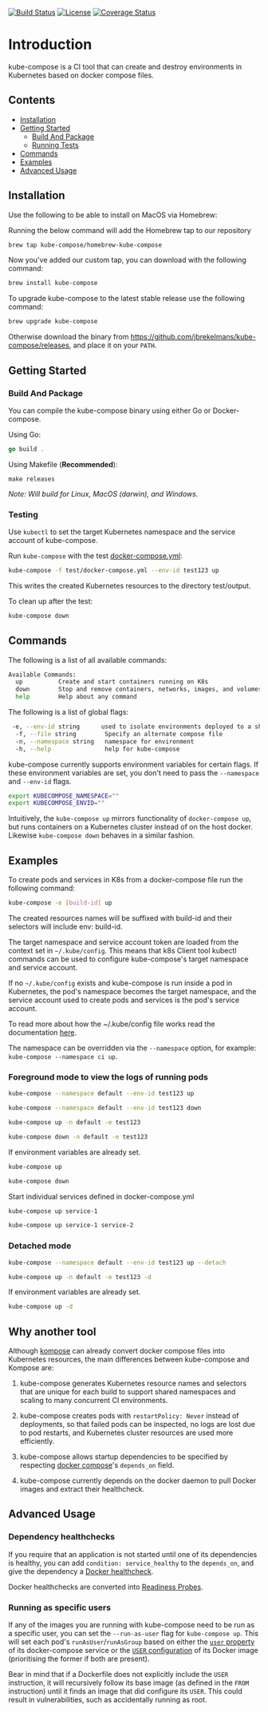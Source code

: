 [![Build Status](https://travis-ci.com/jbrekelmans/kube-compose.svg?branch=master)](https://travis-ci.com/jbrekelmans/kube-compose)
[![License](https://img.shields.io/badge/license-Apache_v2.0-blue.svg)](https://github.com/jbrekelmans/kube-compose/blob/master/LICENSE.md)
[![Coverage Status](https://coveralls.io/repos/github/jbrekelmans/kube-compose/badge.svg?branch=master&r=1)](https://coveralls.io/github/jbrekelmans/kube-compose?branch=master?r=1)

# Introduction

kube-compose is a CI tool that can create and destroy environments in Kubernetes based on docker compose files.

## Contents

* [Installation](#Installation)
* [Getting Started](#Getting-Started)
  * [Build And Package](#Build-And-Package)
  * [Running Tests](#Running-Tests)
* [Commands](#Commands)
* [Examples](#Examples)
* [Advanced Usage](#Advanced-Usage)

## Installation

Use the following to be able to install on MacOS via Homebrew:

Running the below command will add the Homebrew tap to our repository

```bash
brew tap kube-compose/homebrew-kube-compose
```

Now you've added our custom tap, you can download with the following command:

```bash
brew install kube-compose
```

To upgrade kube-compose to the latest stable release use the following command:

```bash
brew upgrade kube-compose
```

Otherwise download the binary from https://github.com/jbrekelmans/kube-compose/releases, and place it on your `PATH`.

## Getting Started

### Build And Package

You can compile the kube-compose binary using either Go or Docker-compose.

Using Go:

```go
go build .
```

Using Makefile (**Recommended**):

```make
make releases
```

*Note: Will build for Linux, MacOS (darwin), and Windows.*

### Testing

Use `kubectl` to set the target Kubernetes namespace and the service account of kube-compose.

Run `kube-compose` with the test [docker-compose.yml](test/docker-compose.yml):

```bash
kube-compose -f test/docker-compose.yml --env-id test123 up
```

This writes the created Kubernetes resources to the directory test/output.

To clean up after the test:

```bash
kube-compose down
```

## Commands

The following is a list of all available commands:

```bash
Available Commands:
  up          Create and start containers running on K8s
  down        Stop and remove containers, networks, images, and volumes running on K8s
  help        Help about any command
```

The following is a list of global flags:

```bash
 -e, --env-id string      used to isolate environments deployed to a shared namespace, by (1) using this value as a suffix of pod and service names and (2) using this value to isolate selectors. Either this flag or the environment variable KUBECOMPOSE_ENVID must be set
  -f, --file string        Specify an alternate compose file
  -n, --namespace string   namespace for environment
  -h, --help               help for kube-compose
```

kube-compose currently supports environment variables for certain flags. If these environment variables are set, you don't need to pass the `--namespace` and `--env-id` flags.

```bash
export KUBECOMPOSE_NAMESPACE=""
export KUBECOMPOSE_ENVID=""
```

Intuitively, the `kube-compose up` mirrors functionality of `docker-compose up`, but runs containers on a Kubernetes cluster instead of on the host docker. Likewise `kube-compose down` behaves in a similar fashion.

## Examples

To create pods and services in K8s from a docker-compose file run the following command:

```bash
kube-compose -e [build-id] up
```

The created resources names will be suffixed with build-id and their selectors will include env: build-id.

The target namespace and service account token are loaded from the context set in `~/.kube/config`. This means that k8s Client tool kubectl commands can be used to configure kube-compose's target namespace and service account.

If no `~/.kube/config` exists and kube-compose is run inside a pod in Kubernetes, the pod's namespace becomes the target namespace, and the service account used to create pods and services is the pod's service account.

To read more about how the ~/.kube/config file works read the documentation [here](https://kubernetes.io/docs/concepts/configuration/organize-cluster-access-kubeconfig/).

The namespace can be overridden via the `--namespace` option, for example: `kube-compose --namespace ci up`.

### Foreground mode to view the logs of running pods

```bash
kube-compose --namespace default --env-id test123 up

kube-compose --namespace default --env-id test123 down
```

```bash
kube-compose up -n default -e test123

kube-compose down -n default -e test123

```

If environment variables are already set.

```bash
kube-compose up

kube-compose down
```

Start individual services defined in docker-compose.yml

```bash
kube-compose up service-1

kube-compose up service-1 service-2
```

### Detached mode

```bash
kube-compose --namespace default --env-id test123 up --detach
```

```bash
kube-compose up -n default -e test123 -d
```

If environment variables are already set.

```bash
kube-compose up -d
```

## Why another tool

Although [kompose](https://github.com/kubernetes/kompose) can already convert docker compose files into Kubernetes resources, the main differences between kube-compose and Kompose are:

1. kube-compose generates Kubernetes resource names and selectors that are unique for each build to support shared namespaces and scaling to many concurrent CI environments.

1. kube-compose creates pods with `restartPolicy: Never` instead of deployments, so that failed pods can be inspected, no logs are lost due to pod restarts, and Kubernetes cluster resources are used more efficiently.

1. kube-compose allows startup dependencies to be specified by respecting [docker compose](https://docs.docker.com/compose/compose-file/compose-file-v2#depends_on)'s `depends_on` field.

1. kube-compose currently depends on the docker daemon to pull Docker images and extract their healthcheck.

## Advanced Usage

### Dependency healthchecks

If you require that an application is not started until one of its dependencies is healthy, you can add `condition: service_healthy` to the `depends_on`, and give the dependency a [Docker healthcheck](https://docs.docker.com/engine/reference/builder#healthcheck).

Docker healthchecks are converted into [Readiness Probes](https://kubernetes.io/docs/tasks/configure-pod-container/configure-liveness-readiness-probes/).

### Running as specific users

If any of the images you are running with kube-compose need to be run as a specific user, you can set the `--run-as-user` flag for `kube-compose up`. This will set each pod's `runAsUser`/`runAsGroup` based on either the [`user` property](https://docs.docker.com/compose/compose-file/#domainname-hostname-ipc-mac_address-privileged-read_only-shm_size-stdin_open-tty-user-working_dir) of its docker-compose service or the [`USER` configuration](https://docs.docker.com/engine/reference/builder/#user) of its Docker image (prioritising the former if both are present).

Bear in mind that if a Dockerfile does not explicitly include the `USER` instruction, it will recursively follow its base image (as defined in the `FROM` instruction) until it finds an image that did configure its `USER`. This could result in vulnerabilities, such as accidentally running as root.

